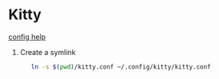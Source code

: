 # Kitty

[config help](https://sw.kovidgoyal.net/kitty/conf)
1. Create a symlink
   ```bash
      ln -s $(pwd)/kitty.conf ~/.config/kitty/kitty.conf
   ```

